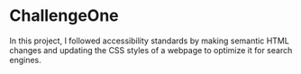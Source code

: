 # ChallengeOne

In this project, I followed accessibility standards by making semantic HTML changes and updating the CSS styles of a webpage to optimize it for search engines.
